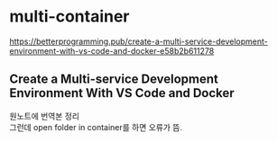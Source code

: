 # multi-container

https://betterprogramming.pub/create-a-multi-service-development-environment-with-vs-code-and-docker-e58b2b611278

## Create a Multi-service Development Environment With VS Code and Docker

원노트에 번역본 정리   
그런데 open folder in container를 하면 오류가 뜸.   

